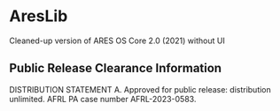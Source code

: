 # AresLib
Cleaned-up version of ARES OS Core 2.0 (2021) without UI

## Public Release Clearance Information
DISTRIBUTION STATEMENT A. Approved for public release: distribution unlimited. AFRL PA case number AFRL-2023-0583.


